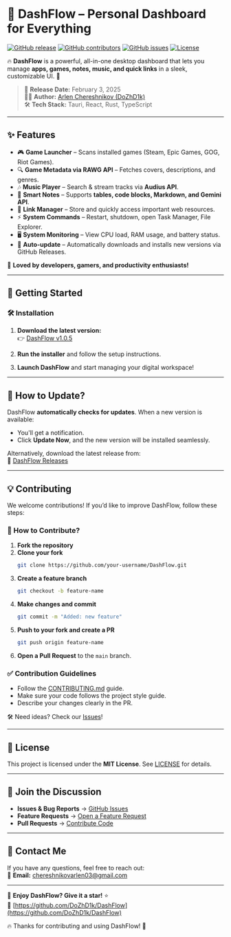 # 🚀 DashFlow – Personal Dashboard for Everything

[![GitHub release](https://img.shields.io/github/v/release/DoZhD1k/DashFlow?style=for-the-badge)](https://github.com/DoZhD1k/DashFlow/releases)
[![GitHub contributors](https://img.shields.io/github/contributors/DoZhD1k/DashFlow?style=for-the-badge)](https://github.com/DoZhD1k/DashFlow/graphs/contributors)
[![GitHub issues](https://img.shields.io/github/issues/DoZhD1k/DashFlow?style=for-the-badge)](https://github.com/DoZhD1k/DashFlow/issues)
[![License](https://img.shields.io/github/license/DoZhD1k/DashFlow?style=for-the-badge)](LICENSE)

🔥 **DashFlow** is a powerful, all-in-one desktop dashboard that lets you manage **apps, games, notes, music, and quick links** in a sleek, customizable UI. 🚀

> 📅 **Release Date:** February 3, 2025  
> 👨‍💻 **Author:** [Arlen Chereshnikov (DoZhD1k)](https://github.com/DoZhD1k)  
> 🛠 **Tech Stack:** Tauri, React, Rust, TypeScript

---

## ✨ Features

- 🎮 **Game Launcher** – Scans installed games (Steam, Epic Games, GOG, Riot Games).
- 🔍 **Game Metadata via RAWG API** – Fetches covers, descriptions, and genres.
- 🎶 **Music Player** – Search & stream tracks via **Audius API**.
- 📝 **Smart Notes** – Supports **tables, code blocks, Markdown, and Gemini API**.
- 🔗 **Link Manager** – Store and quickly access important web resources.
- ⚡ **System Commands** – Restart, shutdown, open Task Manager, File Explorer.
- 🖥 **System Monitoring** – View CPU load, RAM usage, and battery status.
- 🔄 **Auto-update** – Automatically downloads and installs new versions via GitHub Releases.

💙 **Loved by developers, gamers, and productivity enthusiasts!**

---

## 🚀 Getting Started

### 🛠 Installation

1. **Download the latest version:**  
   👉 [DashFlow v1.0.5](https://github.com/DoZhD1k/DashFlow/releases/download/v1.0.5/dashflow_1.0.5_x64-setup.exe)

2. **Run the installer** and follow the setup instructions.

3. **Launch DashFlow** and start managing your digital workspace!

---

## 🔄 How to Update?

DashFlow **automatically checks for updates**. When a new version is available:

- You'll get a notification.
- Click **Update Now**, and the new version will be installed seamlessly.

Alternatively, download the latest release from:  
🔗 [DashFlow Releases](https://github.com/DoZhD1k/DashFlow/releases)

---

## 💡 Contributing

We welcome contributions! If you’d like to improve DashFlow, follow these steps:

### 📌 How to Contribute?

1. **Fork the repository**
2. **Clone your fork**
   ```sh
   git clone https://github.com/your-username/DashFlow.git
   ```
3. **Create a feature branch**
   ```sh
   git checkout -b feature-name
   ```
4. **Make changes and commit**
   ```sh
   git commit -m "Added: new feature"
   ```
5. **Push to your fork and create a PR**
   ```sh
   git push origin feature-name
   ```
6. **Open a Pull Request** to the `main` branch.

### ✅ Contribution Guidelines

- Follow the [CONTRIBUTING.md](CONTRIBUTING.md) guide.
- Make sure your code follows the project style guide.
- Describe your changes clearly in the PR.

🛠 Need ideas? Check our [Issues](https://github.com/DoZhD1k/DashFlow/issues)!

---

## 📜 License

This project is licensed under the **MIT License**. See [LICENSE](LICENSE) for details.

---

## 💬 Join the Discussion

- **Issues & Bug Reports** → [GitHub Issues](https://github.com/DoZhD1k/DashFlow/issues)
- **Feature Requests** → [Open a Feature Request](https://github.com/DoZhD1k/DashFlow/issues/new?template=feature_request.md)
- **Pull Requests** → [Contribute Code](https://github.com/DoZhD1k/DashFlow/pulls)

---

## 📧 Contact Me

If you have any questions, feel free to reach out:  
📩 **Email:** chereshnikovarlen03@gmail.com

---

🚀 **Enjoy DashFlow? Give it a star!** ⭐  
🔗 [https://github.com/DoZhD1k/DashFlow](https://github.com/DoZhD1k/DashFlow)

🔥 Thanks for contributing and using DashFlow! 💙
